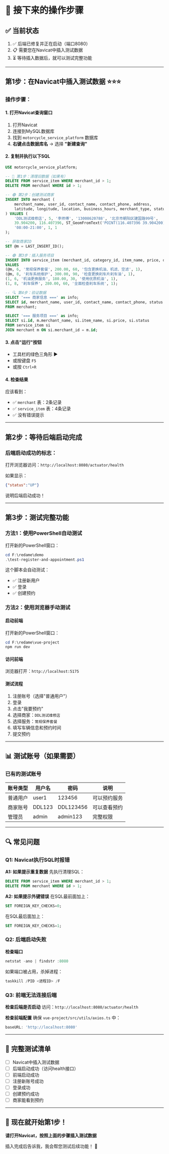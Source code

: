 # 🎯 接下来的操作步骤

## ✅ 当前状态

1. ✅ 后端已修复并正在启动（端口8080）
2. 📋 需要您在Navicat中插入测试数据
3. ⏳ 等待插入数据后，就可以测试完整功能

---

## 第1步：在Navicat中插入测试数据 ⭐⭐⭐

### 操作步骤：

#### 1. 打开Navicat查询窗口
1. 打开Navicat
2. 连接到MySQL数据库
3. 找到 `motorcycle_service_platform` 数据库
4. **右键点击数据库名** → 选择 **"新建查询"**

#### 2. 复制并执行以下SQL

```sql
USE motorcycle_service_platform;

-- 🔴 第1步：清理旧数据（如果有）
DELETE FROM service_item WHERE merchant_id > 1;
DELETE FROM merchant WHERE id > 1;

-- 🟢 第2步：创建测试商家
INSERT INTO merchant (
    merchant_name, user_id, contact_name, contact_phone, address, 
    latitude, longitude, location, business_hours, merchant_type, status
) VALUES (
    'DDL测试维修店', 5, '李师傅', '13008620788', '北京市朝阳区建国路99号',
    39.904200, 116.407396, ST_GeomFromText('POINT(116.407396 39.904200)'),
    '08:00-21:00', 1, 1
);

-- 获取商家ID
SET @m = LAST_INSERT_ID();

-- 🟢 第3步：插入服务项目
INSERT INTO service_item (merchant_id, category_id, item_name, price, duration, description, status)
VALUES 
(@m, 6, '常规保养套餐', 200.00, 60, '包含更换机油、机滤、空滤', 1),
(@m, 8, '刹车系统维护', 300.00, 90, '检查更换刹车片刹车油', 1),
(1, 6, '机油更换服务', 180.00, 30, '使用优质机油', 1),
(1, 8, '刹车保养', 280.00, 60, '全面检查刹车系统', 1);

-- 🔍 第4步：验证数据
SELECT '=== 商家信息 ===' as info;
SELECT id, merchant_name, user_id, contact_name, contact_phone, status 
FROM merchant;

SELECT '=== 服务项目 ===' as info;
SELECT si.id, m.merchant_name, si.item_name, si.price, si.status
FROM service_item si 
JOIN merchant m ON si.merchant_id = m.id;
```

#### 3. 点击"运行"按钮
- 工具栏的绿色三角形 ▶️
- 或按键盘 `F5`
- 或按 `Ctrl+R`

#### 4. 检查结果
应该看到：
- ✅ `merchant` 表：2条记录
- ✅ `service_item` 表：4条记录
- ✅ 没有错误提示

---

## 第2步：等待后端启动完成

### 后端启动成功的标志：
打开浏览器访问：`http://localhost:8080/actuator/health`

如果显示：
```json
{"status":"UP"}
```
说明后端启动成功！

---

## 第3步：测试完整功能

### 方法1：使用PowerShell自动测试

打开新的PowerShell窗口：
```powershell
cd F:\redame\demo
.\test-register-and-appointment.ps1
```

这个脚本会自动测试：
- ✅ 注册新用户
- ✅ 登录
- ✅ 创建预约

### 方法2：使用浏览器手动测试

#### 启动前端
打开新的PowerShell窗口：
```powershell
cd F:\redame\vue-project
npm run dev
```

#### 访问前端
浏览器打开：`http://localhost:5175`

#### 测试流程
1. 注册账号（选择"普通用户"）
2. 登录
3. 点击"我要预约"
4. 选择商家：`DDL测试维修店`
5. 选择服务：`常规保养套餐`
6. 填写车辆信息和预约时间
7. 提交预约

---

## 📊 测试账号（如果需要）

### 已有的测试账号

| 账号类型 | 用户名 | 密码 | 说明 |
|---------|--------|------|------|
| 普通用户 | user1 | 123456 | 可以预约服务 |
| 商家账号 | DDL123 | DDL123456 | 可以查看预约 |
| 管理员 | admin | admin123 | 完整权限 |

---

## 🔍 常见问题

### Q1: Navicat执行SQL时报错

**A1: 如果提示重复数据**
先执行清理SQL：
```sql
DELETE FROM service_item WHERE merchant_id > 1;
DELETE FROM merchant WHERE id > 1;
```

**A2: 如果提示外键错误**
在SQL最前面加上：
```sql
SET FOREIGN_KEY_CHECKS=0;
```
在SQL最后面加上：
```sql
SET FOREIGN_KEY_CHECKS=1;
```

### Q2: 后端启动失败

**检查端口**
```powershell
netstat -ano | findstr :8080
```
如果端口被占用，杀掉进程：
```powershell
taskkill /PID <进程ID> /F
```

### Q3: 前端无法连接后端

**检查后端是否启动**
访问：`http://localhost:8080/actuator/health`

**检查前端配置**
确保 `vue-project/src/utils/axios.ts` 中：
```typescript
baseURL: 'http://localhost:8080'
```

---

## 📝 完整测试清单

- [ ] Navicat中插入测试数据
- [ ] 后端启动成功（访问health接口）
- [ ] 前端启动成功
- [ ] 注册新账号成功
- [ ] 登录成功
- [ ] 创建预约成功
- [ ] 商家能看到预约

---

## 🎯 现在就开始第1步！

**请打开Navicat，按照上面的步骤插入测试数据**

插入完成后告诉我，我会帮您测试后续功能！ 🚀





